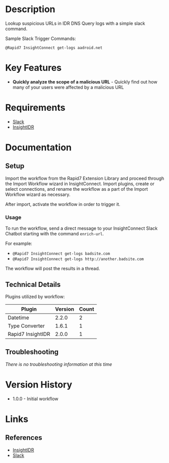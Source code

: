 # Description

Lookup suspicious URLs in IDR DNS Query logs with a simple slack command.

Sample Slack Trigger Commands:

`@Rapid7 InsightConnect get-logs aadroid.net`

# Key Features

* **Quickly analyze the scope of a malicious URL** - Quickly find out how many of your users were affected by a malicious URL

# Requirements

* [Slack](https://insightconnect.help.rapid7.com/docs/configure-slack-for-chatops)
* [InsightIDR](https://www.rapid7.com/products/insightidr/)

# Documentation

## Setup

Import the workflow from the Rapid7 Extension Library and proceed through the Import Workflow wizard in InsightConnect. Import plugins, create or select connections, and rename the workflow as a part of the Import Workflow wizard as necessary.

After import, activate the workflow in order to trigger it.

### Usage

To run the workflow, send a direct message to your InsightConnect Slack Chatbot starting with the command `enrich-url`. 

For example:

* `@Rapid7 InsightConnect get-logs badsite.com`
* `@Rapid7 InsightConnect get-logs http://another.badsite.com`

The workflow will post the results in a thread.

## Technical Details

Plugins utilized by workflow:

|Plugin|Version|Count|
|----|----|--------|
|Datetime|2.2.0|2|
|Type Converter|1.6.1|1|
|Rapid7 InsightIDR|2.0.0|1|


## Troubleshooting

_There is no troubleshooting information at this time_

# Version History

* 1.0.0 - Initial workflow

# Links

## References

* [InsightIDR](https://www.rapid7.com/products/insightidr/)
* [Slack](https://slack.com)
